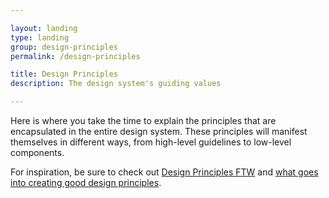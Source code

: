 ```yaml
---

layout: landing
type: landing
group: design-principles
permalink: /design-principles

title: Design Principles
description: The design system's guiding values

---
```


Here is where you take the time to explain the principles that are encapsulated in the entire design system. These principles will manifest themselves in different ways, from high-level guidelines to low-level components.

For inspiration, be sure to check out [Design Principles FTW](http://www.designprinciplesftw.com/) and [what goes into creating good design principles](https://articles.uie.com/creating-design-principles/).